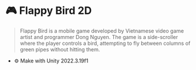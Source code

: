 # 🎮 Flappy Bird 2D

> Flappy Bird is a mobile game developed by Vietnamese video game artist and programmer Dong Nguyen. The game is a side-scroller where the player controls a bird, attempting to fly between columns of green pipes without hitting them. 

- ⚙️ Make with Unity 2022.3.19f1
